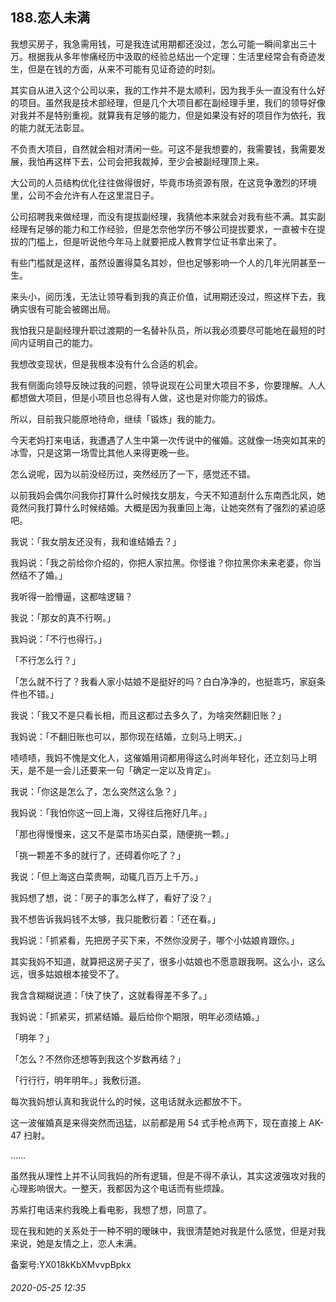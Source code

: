## 188.恋人未满
我想买房子，我急需用钱，可是我连试用期都还没过，怎么可能一瞬间拿出三十万。根据我从多年惨痛经历中汲取的经验总结出一个定理：生活里经常会有奇迹发生，但是在钱的方面，从来不可能有见证奇迹的时刻。


其实自从进入这个公司以来，我的工作并不是太顺利，因为我手头一直没有什么好的项目。虽然我是技术部经理，但是几个大项目都在副经理手里，我们的领导好像对我并不是特别重视。就算我有足够的能力，但是如果没有好的项目作为依托，我的能力就无法彰显。


不负责大项目，自然就会相对清闲一些。可这不是我想要的，我需要钱，我需要发展，我怕再这样下去，公司会把我裁掉，至少会被副经理顶上来。


大公司的人员结构优化往往做得很好，毕竟市场资源有限，在这竞争激烈的环境里，公司不会允许有人在这里混日子。


公司招聘我来做经理，而没有提拔副经理，我猜他本来就会对我有些不满。其实副经理有足够的能力和工作经验，但是怎奈他学历不够公司提拔要求，一直被卡在提拔的门槛上，但是听说他今年马上就要把成人教育学位证书拿出来了。


有些门槛就是这样，虽然设置得莫名其妙，但也足够影响一个人的几年光阴甚至一生。


来头小，阅历浅，无法让领导看到我的真正价值，试用期还没过，照这样下去，我确实很有可能会被踢出局。


我怕我只是副经理升职过渡期的一名替补队员，所以我必须要尽可能地在最短的时间内证明自己的能力。


我想改变现状，但是我根本没有什么合适的机会。


我有侧面向领导反映过我的问题，领导说现在公司里大项目不多，你要理解。人人都想做大项目，但是小项目也总得有人做，这也是对你能力的锻炼。


所以，目前我只能原地待命，继续「锻炼」我的能力。


今天老妈打来电话，我遭遇了人生中第一次传说中的催婚。这就像一场突如其来的冰雪，只是这第一场雪比其他人来得更晚一些。


怎么说呢，因为以前没经历过，突然经历了一下，感觉还不错。


以前我妈会偶尔问我你打算什么时候找女朋友，今天不知道刮什么东南西北风，她竟然问我打算什么时候结婚。大概是因为我重回上海，让她突然有了强烈的紧迫感吧。


我说：「我女朋友还没有，我和谁结婚去？」


我妈说：「我之前给你介绍的，你把人家拉黑。你怪谁？你拉黑你未来老婆，你当然结不了婚。」


我听得一脸懵逼，这都啥逻辑？


我说：「那女的真不行啊。」


我妈说：「不行也得行。」


「不行怎么行？」


「怎么就不行了？我看人家小姑娘不是挺好的吗？白白净净的，也挺乖巧，家庭条件也不错。」


我说：「我又不是只看长相，而且这都过去多久了，为啥突然翻旧账？」


我妈说：「不翻旧账也可以，那你现在结婚，立刻马上明天。」


啧啧啧，我妈不愧是文化人，这催婚用词都用得这么时尚年轻化，还立刻马上明天，是不是一会儿还要来一句「确定一定以及肯定」。


我说：「你这是怎么了，怎么突然这么急？」


我妈说：「我怕你这一回上海，又得往后拖好几年。」


「那也得慢慢来，这又不是菜市场买白菜，随便挑一颗。」


「挑一颗差不多的就行了，还碍着你吃了？」


我说：「但上海这白菜贵啊，动辄几百万上千万。」


我妈想了想，说：「房子的事怎么样了，看好了没？」


我不想告诉我妈钱不太够，我只能敷衍着：「还在看。」


我妈说：「抓紧看，先把房子买下来，不然你没房子，哪个小姑娘肯跟你。」


其实我妈不知道，就算把这房子买了，很多小姑娘也不愿意跟我啊。这么小，这么远，很多姑娘根本接受不了。


我含含糊糊说道：「快了快了，这就看得差不多了。」


我妈说：「抓紧买，抓紧结婚。最后给你个期限，明年必须结婚。」


「明年？」


「怎么？不然你还想等到我这个岁数再结？」


「行行行，明年明年。」我敷衍道。


每次我妈想认真和我说什么的时候，这电话就永远都放不下。


这一波催婚真是来得突然而迅猛，以前都是用 54 式手枪点两下，现在直接上 AK-47 扫射。


……


虽然我从理性上并不认同我妈的所有逻辑，但是不得不承认，其实这波强攻对我的心理影响很大。一整天，我都因为这个电话而有些烦躁。


苏紫打电话来约我晚上看电影，我想了想，同意了。


现在我和她的关系处于一种不明的暧昧中，我很清楚她对我是什么感觉，但是对我来说，她是友情之上，恋人未满。


  




  




备案号:YX018kKbXMvvpBpkx


###### 2020-05-25 12:35
